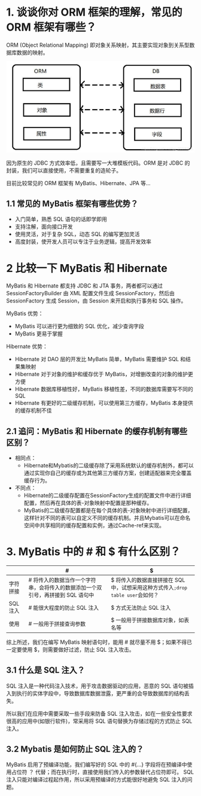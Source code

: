 # 1. 谈谈你对 ORM 框架的理解，常见的 ORM 框架有哪些？
ORM (Object Relational Mapping) 即对象关系映射，其主要实现对象到关系型数据库数据的映射。

![MyBatis01.png](./picture/MyBatis01.png)

因为原生的 JDBC 方式效率低，且需要写一大堆模板代码。ORM 是对 JDBC 的封装，我们可以直接使用，不需要重复的造轮子。

目前比较常见的 ORM 框架有 MyBatis、Hibernate、JPA 等...


## 1.1 常见的 MyBatis 框架有哪些优势？
* 入门简单，熟悉 SQL 语句的话即学即用
* 支持注解，面向接口开发
* 使用灵活，对于复杂 SQL，动态 SQL 的编写更加灵活
* 高度封装，使开发人员可以专注于业务逻辑，提高开发效率

# 2 比较一下 MyBatis 和 Hibernate
MyBatis 和 Hibernate 都支持 JDBC 和 JTA 事务，两者都可以通过 SessionFactoryBuilder 由 XML 配置文件生成 SessionFactory，然后由SessionFactory 生成 Session，由 Session 来开启和执行事务和 SQL 操作。

MyBatis 优势：
* MyBatis 可以进行更为细致的 SQL 优化，减少查询字段
* MyBatis 更易于掌握

Hibernate 优势：
* Hibernate 对 DAO 层的开发比 MyBatis 简单，MyBatis 需要维护 SQL 和结果集映射
* Hibernate 对于对象的维护和缓存优于 MyBatis，对增删改查的对象的维护更方便
* Hibernate 数据库移植性好，MyBatis 移植性差，不同的数据库需要写不同的 SQL
* Hibernate 有更好的二级缓存机制，可以使用第三方缓存，MyBatis 本身提供的缓存机制不佳

## 2.1 追问：MyBatis 和 Hibernate 的缓存机制有哪些区别？
* 相同点：
  * Hibernate和Mybatis的二级缓存除了采用系统默认的缓存机制外，都可以通过实现你自己的缓存或为其他第三方缓存方案，创建适配器来完全覆盖缓存行为。
* 不同点：
  * Hibernate的二级缓存配置在SessionFactory生成的配置文件中进行详细配置，然后再在具体的表-对象映射中配置是那种缓存。
  * MyBatis的二级缓存配置都是在每个具体的表-对象映射中进行详细配置，这样针对不同的表可以自定义不同的缓存机制。并且Mybatis可以在命名空间中共享相同的缓存配置和实例，通过Cache-ref来实现。

# 3. MyBatis 中的 # 和 $ 有什么区别？
|  | # | $ |
| --- | --- | --- |
| 字符拼接 | # 将传入的数据当作一个字符串，会将传入的数据添加一个双引号，再拼接到 SQL 语句中 | $ 将传入的数据直接拼接在 SQL 中，试想采用这种方式传入`;drop table user`会如何？ |
| SQL 注入 | # 能很大程度的防止 SQL 注入 | $ 方式无法防止 SQL 注入 |
| 使用 | # 一般用于拼接查询参数 | $ 一般用于拼接数据库对象，如表名等 |

综上所述，我们在编写 MyBatis 映射语句时，能用 # 就尽量不用 $；如果不得已一定要使用 $，则需要做好过滤，防止 SQL 注入攻击。

## 3.1 什么是 SQL 注入？
SQL 注入是一种代码注入技术，用于攻击数据驱动的应用，恶意的 SQL 语句被插入到执行的实体字段中，导致数据库数据泄露，更严重的会导致数据库的结构丢失。

所以我们在应用中需要采取一些手段来防备 SQL 注入攻击，如在一些安全性要求很高的应用中(如银行软件)，常采用将 SQL 语句替换为存储过程的方式防止 SQL 注入。

## 3.2 Mybatis 是如何防止 SQL 注入的？
MyBatis 启用了预编译功能，我们编写好的 SQL 中的 #{...} 字段将在预编译中使用占位符 ？ 代替；而在执行时，直接使用我们传入的参数替代占位符即可。
SQL 注入只能对编译过程起作用，所以采用预编译的方式能很好地避免 SQL 注入的问题。







